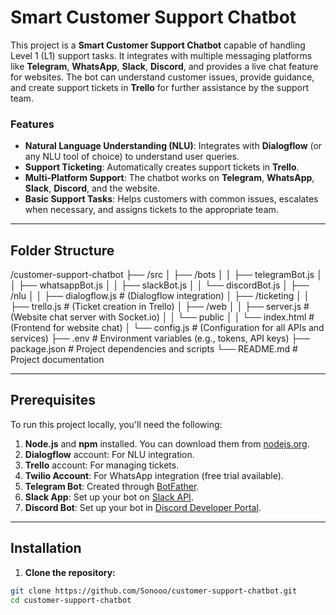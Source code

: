 # Smart Customer Support Chatbot

This project is a **Smart Customer Support Chatbot** capable of handling Level 1 (L1) support tasks. It integrates with multiple messaging platforms like **Telegram**, **WhatsApp**, **Slack**, **Discord**, and provides a live chat feature for websites. The bot can understand customer issues, provide guidance, and create support tickets in **Trello** for further assistance by the support team.

### Features
- **Natural Language Understanding (NLU)**: Integrates with **Dialogflow** (or any NLU tool of choice) to understand user queries.
- **Support Ticketing**: Automatically creates support tickets in **Trello**.
- **Multi-Platform Support**: The chatbot works on **Telegram**, **WhatsApp**, **Slack**, **Discord**, and the website.
- **Basic Support Tasks**: Helps customers with common issues, escalates when necessary, and assigns tickets to the appropriate team.

---

## Folder Structure

/customer-support-chatbot
├── /src
│   ├── /bots
│   │   ├── telegramBot.js
│   │   ├── whatsappBot.js
│   │   ├── slackBot.js
│   │   └── discordBot.js
│   ├── /nlu
│   │   ├── dialogflow.js      # (Dialogflow integration)
│   ├── /ticketing
│   │   ├── trello.js          # (Ticket creation in Trello)
│   ├── /web
│   │   ├── server.js          # (Website chat server with Socket.io)
│   │   └── public
│   │       └── index.html     # (Frontend for website chat)
│   └── config.js              # (Configuration for all APIs and services)
├── .env                        # Environment variables (e.g., tokens, API keys)
├── package.json                # Project dependencies and scripts
└── README.md                   # Project documentation



---

## Prerequisites

To run this project locally, you'll need the following:

1. **Node.js** and **npm** installed. You can download them from [nodejs.org](https://nodejs.org/).
2. **Dialogflow** account: For NLU integration.
3. **Trello** account: For managing tickets.
4. **Twilio Account**: For WhatsApp integration (free trial available).
5. **Telegram Bot**: Created through [BotFather](https://core.telegram.org/bots#botfather).
6. **Slack App**: Set up your bot on [Slack API](https://api.slack.com/apps).
7. **Discord Bot**: Set up your bot in [Discord Developer Portal](https://discord.com/developers/applications).

---

## Installation

1. **Clone the repository:**

```bash
git clone https://github.com/Sonooo/customer-support-chatbot.git
cd customer-support-chatbot
